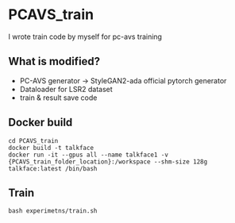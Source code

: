 # PCAVS_train
I wrote train code by myself for pc-avs training

## What is modified?
- PC-AVS generator → StyleGAN2-ada official pytorch generator
- Dataloader for LSR2 dataset
- train & result save code

## Docker build
```
cd PCAVS_train
docker build -t talkface
docker run -it --gpus all --name talkface1 -v {PCAVS_train_folder_location}:/workspace --shm-size 128g talkface:latest /bin/bash
```
## Train
```
bash experimetns/train.sh
```

